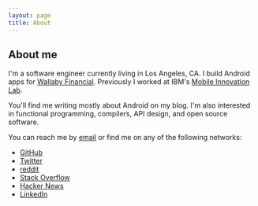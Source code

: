 ```yaml
---
layout: page
title: About
---
```


## About me

I'm a software engineer currently living in Los Angeles, CA. I build Android apps for [Wallaby Financial](https://www.walla.by/). Previously I worked at IBM's [Mobile Innovation Lab](http://www.ibm.com/innovation/milab).

You'll find me writing mostly about Android on my blog. I'm also interested in functional programming, compilers, API design, and open source software.

You can reach me by [email](mailto:john.petitto@gmail.com) or find me on any of the following networks:

* [GitHub](https://github.com/jpetitto)
* [Twitter](https://twitter.com/johnpetitto)
* [reddit](https://www.reddit.com/user/jpetitto/)
* [Stack Overflow](http://stackoverflow.com/users/3761521/jpetitto)
* [Hacker News](https://news.ycombinator.com/user?id=jpetitto)
* [LinkedIn](https://www.linkedin.com/in/johnpetitto)
